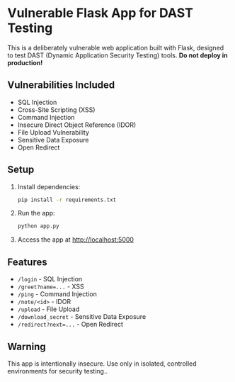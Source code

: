 # Vulnerable Flask App for DAST Testing   

This is a deliberately vulnerable web application built with Flask, designed to test DAST (Dynamic Application Security Testing) tools. **Do not deploy in production!**

## Vulnerabilities Included
- SQL Injection
- Cross-Site Scripting (XSS)
- Command Injection
- Insecure Direct Object Reference (IDOR)
- File Upload Vulnerability
- Sensitive Data Exposure
- Open Redirect

## Setup

1. Install dependencies:
   ```bash
   pip install -r requirements.txt
   ```
2. Run the app:
   ```bash
   python app.py
   ```
3. Access the app at [http://localhost:5000](http://localhost:5000)

## Features
- `/login` - SQL Injection
- `/greet?name=...` - XSS
- `/ping` - Command Injection
- `/note/<id>` - IDOR
- `/upload` - File Upload
- `/download_secret` - Sensitive Data Exposure
- `/redirect?next=...` - Open Redirect

## Warning
This app is intentionally insecure. Use only in isolated, controlled environments for security testing..

